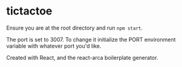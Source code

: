 # tictactoe

Ensure you are at the root directory and run `npm start`.

The port is set to 3007. To change it initialize the PORT environment variable with whatever port you'd like.

Created with React, and the react-arca boilerplate generator.
